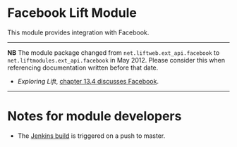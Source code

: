 Facebook Lift Module
==================

This module provides integration with Facebook.

---

**NB** The module package changed from `net.liftweb.ext_api.facebook` to `net.liftmodules.ext_api.facebook` in May 2012.  Please consider this when referencing documentation written before that date.

* _Exploring Lift_, [chapter 13.4 discusses Facebook](http://exploring.liftweb.net/master/index-13.html).


---

Notes for module developers
===========================

* The [Jenkins build](https://liftmodules.ci.cloudbees.com/job/facebook/) is triggered on a push to master.



